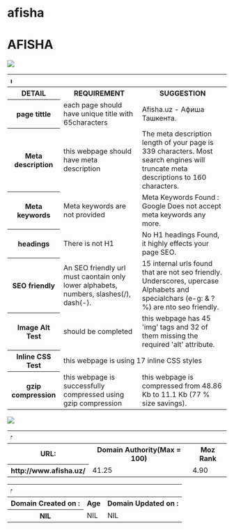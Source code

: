 # afisha
<!DOCTYPE html>
<html lang="en">
  <head>
    <meta charset="UTF-8">
    <meta name="viewport" content="width=device-width, initial-scale=1">
    <title>Afisha</title>
  </head>
  
  <body>
    <div class="container markdown-body">
      <h1 id="afisha">AFISHA</h1>


<img src="http://www.afisha.uz/stickers/i/afisha-stickers-fb.jpg">
<table>

<tbody><tr>
<th colspan="3"><marquee direction="right">Afisha</marquee></th>
</tr>

<tr>
<th>DETAIL</th>
<th>REQUIREMENT</th>
<th>SUGGESTION</th>
</tr>

<tr>
<th>page tittle</th>
<td>each page should have unique title with 65characters</td>
<td>Afisha.uz - Афиша Ташкента.</td>
</tr>

<tr>
<th>Meta description</th>
<td>this webpage should have meta description</td>
<td>The meta description length of your page is 339 characters. Most search engines will truncate meta descriptions to 160 characters.</td>
</tr>

<tr>
<th>Meta keywords</th>
<td>Meta keywords are not provided</td>
<td>Meta Keywords Found : Google Does not accept meta keywords any more.</td>
</tr>

<tr>
<th>headings</th>
<td>There is not H1</td>
<td>No H1 headings Found, it highly effects your page SEO.</td>
</tr>

<tr>
<th>SEO friendly</th>
<td>An SEO friendly url must caontain only lower alphabets, numbers, slashes(/), dash(-).</td>
<td>15 internal urls found that are not seo friendly. Underscores, upercase Alphabets and specialchars (e-g: & ? %) are nto seo friendly.</td>
</tr>

<tr>
<th>Image Alt Test</th>
<td>should be completed</td>
<td>this webpage has 45 'img' tags and 32 of them missing the required 'alt' attribute.</td>
</tr>

<tr>
<th>Inline CSS Test</th>
<td colspan="2">this webpage is using 17 inline CSS styles</td>
</tr>

<tr>
<th>gzip compression</th>
<td>this webpage is successfully compressed using gzip compression </td>
<td>this webpage is compressed from 48.86 Kb to 11.1 Kb (77 % size savings).</td>
</tr>

</tbody></table>


<p>
<img src="http://download-telegram.ru/wp-content/uploads/2015/06/skachat-stikery-afisha-uz-tashmurad-bir-dlya-telegram-1.png">
<p>
<table>
<tbody>

<tr>
<th colspan="3"><marquee direction="right">MozRank Checker</marquee></th>
</tr>

<tr>
<th>URL:</th>
<th>Domain Authority(Max = 100)</th>
<th>Moz Rank</th>
</tr>

<tr>
<th>http://www.afisha.uz/</th>
<td>41.25</td>
<td>4.90</td>
</tr>

</tbody>
</table>


<table>
<tbody>

<tr>
<th colspan="3"><marquee direction="right">Domain Age Checker</marquee></th>
</tr>

<tr>
<th>Domain Created on :</th>
<th>Age</th>
<th>Domain Updated on :</th>
</tr>

<tr>
<th>NIL</th>
<td>NIL</td>
<td>NIL</td>
</tr>

</tbody>
</table>


</div>
</body></html>
